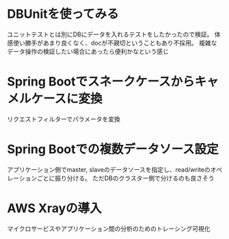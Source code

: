 # DBUnitを使ってみる
  ユニットテストとは別にDBにデータを入れるテストをしたかったので検証。
  体感使い勝手があまり良くなく、docが不親切ということもあり不採用。
  複雑なデータ操作の検証したい場合にあったら便利かなという感じ
# Spring Bootでスネークケースからキャメルケースに変換
  リクエストフィルターでパラメータを変換
# Spring Bootでの複数データソース設定
  アプリケーション側でmaster, slaveのデータソースを指定し、read/writeのオペレーションごとに振り分ける。
  ただDBのクラスター側で分けるのも良さそう
# AWS Xrayの導入
  マイクロサービスやアプリケーション間の分析のためのトレーシング可視化
